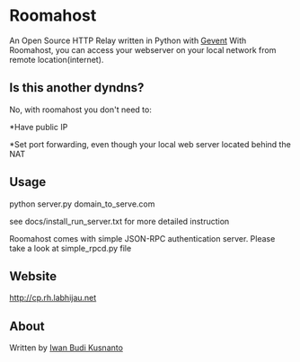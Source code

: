 Roomahost
========
An Open Source HTTP Relay written in Python with [Gevent](http://www.gevent.org)
With Roomahost, you can access your webserver on your local network from remote location(internet).


Is this another dyndns?
----------------------

No, with roomahost you don't need to:

*Have public IP

*Set port forwarding, even though your local web server located behind the NAT


Usage
-----
python server.py domain_to_serve.com

see docs/install_run_server.txt for more detailed instruction

Roomahost comes with simple JSON-RPC authentication server.
Please take a look at simple_rpcd.py file

Website
-------
http://cp.rh.labhijau.net


About
-----
Written by [Iwan Budi Kusnanto](http://ibk.labhijau.net)
